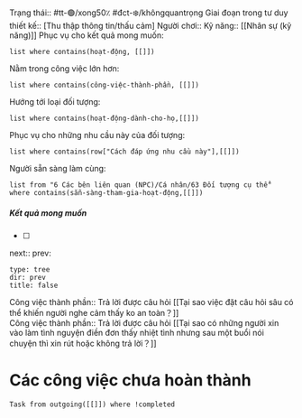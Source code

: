 Trạng thái:: #tt-🟢/xong50٪
#đct-❄️/khôngquantrọng
Giai đoạn trong tư duy thiết kế:: [Thu thập thông tin/thấu cảm]
Người chơi::
Kỹ năng:: [[Nhân sự (kỹ năng)]]
Phục vụ cho kết quả mong muốn:
```dataview
list where contains(hoạt-động, [[]])
```
Nằm trong công việc lớn hơn:
```dataview
list where contains(công-việc-thành-phần, [[]])
```
Hướng tới loại đối tượng:
```dataview
list where contains(hoạt-động-dành-cho-họ,[[]])
```
Phục vụ cho những nhu cầu này của đối tượng:
```dataview
list where contains(row["Cách đáp ứng nhu cầu này"],[[]])
```
Người sẵn sàng làm cùng:
```dataview
list from "6 Các bên liên quan (NPC)/Cá nhân/63 Đối tượng cụ thể" where contains(sẵn-sàng-tham-gia-hoạt-động,[[]])
```

##### Kết quả mong muốn
- [ ] 
next::
prev:
```breadcrumbs
type: tree
dir: prev
title: false
```

Công việc thành phần:: Trả lời được câu hỏi [[Tại sao việc đặt câu hỏi sâu có thể khiến người nghe cảm thấy ko an toàn？]]  
Công việc thành phần:: Trả lời được câu hỏi [[Tại sao có những người xin vào làm tình nguyện điền đơn thấy nhiệt tình nhưng sau một buổi nói chuyện thì xin rút hoặc không trả lời？]]  

# Các công việc chưa hoàn thành
```dataview
Task from outgoing([[]]) where !completed
```

